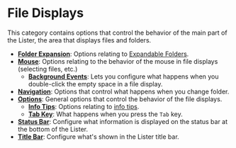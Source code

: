 # File Displays

This category contains options that control the behavior of the main part of the Lister, the area that displays files and folders.

- **[Folder Expansion](/Manual/preferences/preferences_categories/file_displays/folder_expansion.md)**: Options relating to [Expandable Folders](/Manual/basic_concepts/expandable_folders.md).
- **[Mouse](/Manual/preferences/preferences_categories/file_displays/mouse/RAEDME.md)**: Options relating to the behavior of the mouse in file displays (selecting files, etc.)
  - **[Background Events](/Manual/preferences/preferences_categories/file_displays/mouse/background_events.md)**: Lets you configure what happens when you double-click the empty space in a file display.
- **[Navigation](/Manual/preferences/preferences_categories/file_displays/navigation.md)**: Options that control what happens when you change folder.
- **[Options](/Manual/preferences/preferences_categories/file_displays/options/RAEDME.md)**: General options that control the behavior of the file displays.
  - **[Info Tips](/Manual/preferences/preferences_categories/file_displays/options/info_tips.md)**: Options relating to [info tips](/Manual/file_types/filetype_editor/info_tip.md).
  - **[Tab Key](/Manual/preferences/preferences_categories/file_displays/options/tab_key.md)**: What happens when you press the `Tab` key.
- **[Status Bar](/Manual/preferences/preferences_categories/file_displays/status_bar.md)**: Configure what information is displayed on the status bar at the bottom of the Lister.
- **[Title Bar](/Manual/preferences/preferences_categories/file_displays/title_bar.md)**: Configure what's shown in the Lister title bar.
